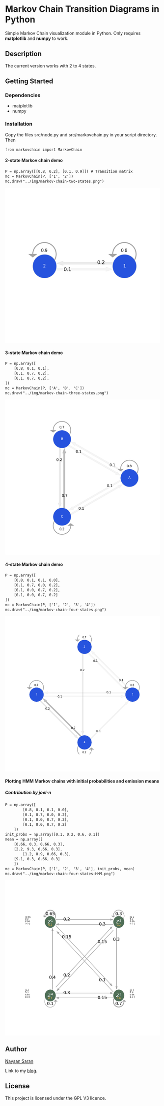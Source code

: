 # Markov Chain Transition Diagrams in Python

Simple Markov Chain visualization module in Python. Only requires **matplotlib** and **numpy** to work.

## Description

The current version works with 2 to 4 states. 

## Getting Started

### Dependencies

* matplotlib
* numpy

### Installation

Copy the files src/node.py and src/markovchain.py in your script directory. Then

```
from markovchain import MarkovChain
```

#### 2-state Markov chain demo

```
P = np.array([[0.8, 0.2], [0.1, 0.9]]) # Transition matrix
mc = MarkovChain(P, ['1', '2'])
mc.draw("../img/markov-chain-two-states.png")
```

![two state markov chain transition diagram python](https://github.com/NaysanSaran/markov-chain/blob/master/img/markov-chain-two-states.png)


#### 3-state Markov chain demo

```
P = np.array([
    [0.8, 0.1, 0.1],
    [0.1, 0.7, 0.2],
    [0.1, 0.7, 0.2],
])
mc = MarkovChain(P, ['A', 'B', 'C'])
mc.draw("../img/markov-chain-three-states.png")
```

![three state markov chain transition diagram python](https://github.com/NaysanSaran/markov-chain/blob/master/img/markov-chain-three-states.png)


#### 4-state Markov chain demo

```
P = np.array([
    [0.8, 0.1, 0.1, 0.0],
    [0.1, 0.7, 0.0, 0.2],
    [0.1, 0.0, 0.7, 0.2],
    [0.1, 0.0, 0.7, 0.2]
])
mc = MarkovChain(P, ['1', '2', '3', '4'])
mc.draw("../img/markov-chain-four-states.png")
```

![four state markov chain transition diagram python](https://github.com/NaysanSaran/markov-chain/blob/master/img/markov-chain-four-states.png)


#### Plotting HMM Markov chains with initial probabilities and emission means
##### Contribution by joel-n

```
P = np.array([
        [0.8, 0.1, 0.1, 0.0], 
        [0.1, 0.7, 0.0, 0.2],
        [0.1, 0.0, 0.7, 0.2],
        [0.1, 0.0, 0.7, 0.2]
    ])
init_probs = np.array([0.1, 0.2, 0.6, 0.1])
mean = np.array([
	[0.66, 0.3, 0.66, 0.3],
	[2.2, 9.3, 0.66, 0.3],
        [1.2, 8.9, 0.66, 0.3],
	[9.1, 0.3, 0.66, 0.3]
	])
mc = MarkovChain(P, ['1', '2', '3', '4'], init_probs, mean)
mc.draw("../img/markov-chain-four-states-HMM.png")
```

![four state markov chain transition diagram python](https://github.com/joel-n/markov-chain/blob/master/img/markov-chain-four-states-HMM.png)


## Author

[Naysan Saran](naysan.ca)

Link to my [blog](https://naysan.ca/2020/07/08/drawing-state-transition-diagrams-in-python/).

## License

This project is licensed under the GPL V3 licence.

